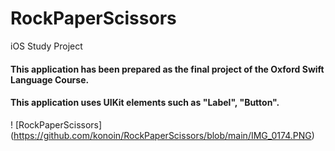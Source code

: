 # RockPaperScissors
iOS Study Project

#### This application has been prepared as the final project of the Oxford Swift Language Course.

#### This application uses UIKit elements such as "Label", "Button".

!
[RockPaperScissors] (https://github.com/konoin/RockPaperScissors/blob/main/IMG_0174.PNG)

